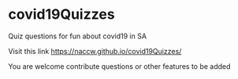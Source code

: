 # covid19Quizzes
Quiz questions for fun about covid19 in SA

Visit this link https://naccw.github.io/covid19Quizzes/

You are welcome contribute questions or other features to be added

